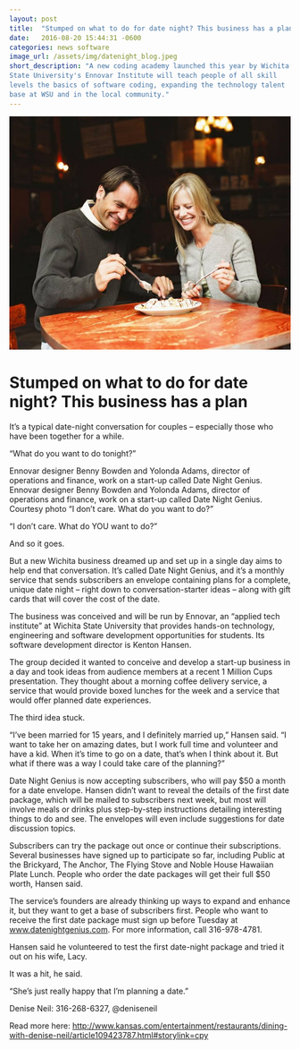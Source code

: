```yaml
---
layout: post
title:  "Stumped on what to do for date night? This business has a plan"
date:   2016-08-20 15:44:31 -0600
categories: news software
image_url: /assets/img/datenight_blog.jpeg
short_description: "A new coding academy launched this year by Wichita
State University's Ennovar Institute will teach people of all skill
levels the basics of software coding, expanding the technology talent
base at WSU and in the local community."
---
```

![](/assets/img/datenight_blog.jpeg)

# Stumped on what to do for date night? This business has a plan

It’s a typical date-night conversation for couples – especially those who have been together for a while.

“What do you want to do tonight?”

 Ennovar designer Benny Bowden and Yolonda Adams, director of operations and finance, work on a start-up called Date Night Genius.
Ennovar designer Benny Bowden and Yolonda Adams, director of operations and finance, work on a start-up called Date Night Genius. Courtesy photo
“I don’t care. What do you want to do?”

“I don’t care. What do YOU want to do?”

And so it goes.

But a new Wichita business dreamed up and set up in a single day aims to help end that conversation. It’s called Date Night Genius, and it’s a monthly service that sends subscribers an envelope containing plans for a complete, unique date night – right down to conversation-starter ideas – along with gift cards that will cover the cost of the date.

The business was conceived and will be run by Ennovar, an “applied tech institute” at Wichita State University that provides hands-on technology, engineering and software development opportunities for students. Its software development director is Kenton Hansen.

The group decided it wanted to conceive and develop a start-up business in a day and took ideas from audience members at a recent 1 Million Cups presentation. They thought about a morning coffee delivery service, a service that would provide boxed lunches for the week and a service that would offer planned date experiences.


The third idea stuck.

“I’ve been married for 15 years, and I definitely married up,” Hansen said. “I want to take her on amazing dates, but I work full time and volunteer and have a kid. When it’s time to go on a date, that’s when I think about it. But what if there was a way I could take care of the planning?”

Date Night Genius is now accepting subscribers, who will pay $50 a month for a date envelope. Hansen didn’t want to reveal the details of the first date package, which will be mailed to subscribers next week, but most will involve meals or drinks plus step-by-step instructions detailing interesting things to do and see. The envelopes will even include suggestions for date discussion topics.

Subscribers can try the package out once or continue their subscriptions. Several businesses have signed up to participate so far, including Public at the Brickyard, The Anchor, The Flying Stove and Noble House Hawaiian Plate Lunch. People who order the date packages will get their full $50 worth, Hansen said.

The service’s founders are already thinking up ways to expand and enhance it, but they want to get a base of subscribers first. People who want to receive the first date package must sign up before Tuesday at www.datenightgenius.com. For more information, call 316-978-4781.

Hansen said he volunteered to test the first date-night package and tried it out on his wife, Lacy.

It was a hit, he said.

“She’s just really happy that I’m planning a date.”

Denise Neil: 316-268-6327, @deniseneil


Read more here: http://www.kansas.com/entertainment/restaurants/dining-with-denise-neil/article109423787.html#storylink=cpy
